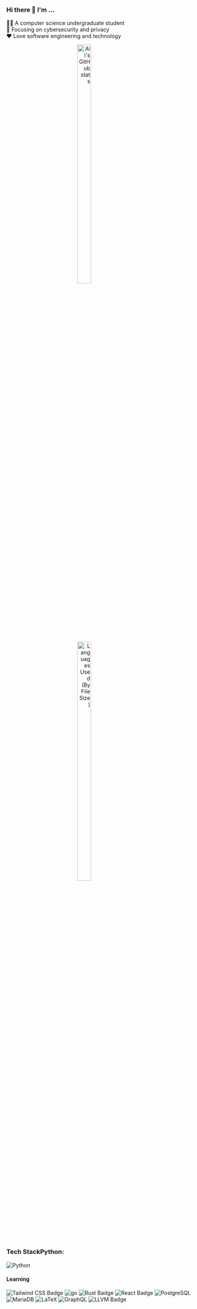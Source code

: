 ### Hi there 👋 I'm ...
👨‍🎓 A computer science undergraduate student  
🔎 Focusing on cybersecurity and privacy  
❤️ Love software engineering and technology
  <div align="right" style="display: inline-block;">
    <a href="https://github.com/anuraghazra/github-readme-stats">
      <img src="https://github-readme-stats.vercel.app/api?username=eldorbek2001&layout=compact&hide=css,scss,ActionScript,Makefile&langs_count=10&theme=ayu-mirage&hide_border=true&role=OWNER,ORGANIZATION_MEMBER,COLLABORATOR&exclude_repo=simple-badges" width="40%" alt="Ali's GitHub stats">
    </a>
    <br>
    <img src="https://github-readme-stats-one-bice.vercel.app/api/top-langs/?username=eldorbek2001&layout=compact&hide=css,scss,ActionScript,Makefile&langs_count=8&theme=ayu-mirage&hide_border=true&custom_title=Languages%20Used%20(By%20File%20Size)&role=OWNER,ORGANIZATION_MEMBER,COLLABORATOR&exclude_repo=simple-badges" width="40%" alt="Languages Used (By File Size)">
  </div>

<!-- Badge generator https://github.com/developStorm/simple-badges  -->

### Tech StackPython: 
![Python](https://img.shields.io/badge/3776AB?logo=python&logoColor=fff&style=flat-square)




#### Learning
![Tailwind CSS Badge](https://img.shields.io/badge/Tailwind-06B6D4?logo=tailwindcss&logoColor=fff&style=flat-square)
![go](https://img.shields.io/badge/Go-00ADD8?logo=go&logoColor=fff&style=flat-square#956f2e0) 
![Rust Badge](https://img.shields.io/badge/Rust-000?logo=rust&logoColor=fff&style=flat-square)
![React Badge](https://img.shields.io/badge/React-61DAFB?logo=react&logoColor=000&style=flat-square)
![PostgreSQL](https://img.shields.io/badge/PostgreSQL-4169E1?logo=postgresql&logoColor=fff&style=flat-square#956f2e0)
![MariaDB](https://img.shields.io/badge/MariaDB-003545?logo=mariadb&logoColor=fff&style=flat-square#956f2e0)
![LaTeX](https://img.shields.io/badge/LaTeX-008080?logo=latex&logoColor=fff&style=flat-square#956f2e0)
![GraphQL](https://img.shields.io/badge/GraphQL-E434AA?logo=graphql&logoColor=fff&style=flat-square#956f2e0)
![LLVM Badge](https://img.shields.io/badge/LLVM-262D3A?logo=llvm&logoColor=fff&style=flat-square)
